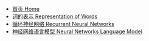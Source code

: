 <!-- docs/_sidebar.md -->

* [首页 Home](/ "自然语言处理 Natural Language Processing")
* [词的表示 Representation of Words](chapter1/)
* [循环神经网络 Recurrent Neural Networks](chapter2/)
* [神经网络语言模型 Neural Networks Language Model](chapter3/)




